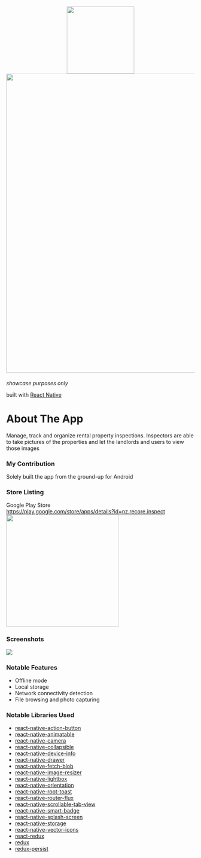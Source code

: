 <h1 align="center">
  <img src="https://user-images.githubusercontent.com/22584900/64799574-8fcfc300-d5b7-11e9-8f1d-b77abc4cc88b.png" width="180"/><br />
  <img src="https://user-images.githubusercontent.com/22584900/64799586-99592b00-d5b7-11e9-9274-5fd0a09fa52e.jpg" width="800" />
</h1>

<em>showcase purposes only</em>

built with [React Native](https://facebook.github.io/react-native/)

# About The App
Manage, track and organize rental property inspections. Inspectors are able to take pictures of the properties and let the landlords and users to view those images

### My Contribution
Solely built the app from the ground-up for Android

### Store Listing
Google Play Store  
https://play.google.com/store/apps/details?id=nz.recore.inspect  
<img src="https://user-images.githubusercontent.com/22584900/64800479-43858280-d5b9-11e9-9589-26d2e1f7b4b6.JPG" width="300"/>

### Screenshots
<img src="https://user-images.githubusercontent.com/22584900/64801036-42088a00-d5ba-11e9-8f18-fc1ffe18b0bd.jpg"/>

### Notable Features
* Offline mode
* Local storage
* Network connectivity detection
* File browsing and photo capturing

### Notable Libraries Used
* [react-native-action-button](https://github.com/mastermoo/react-native-action-button)
* [react-native-animatable](https://github.com/oblador/react-native-animatable)
* [react-native-camera](https://github.com/react-native-community/react-native-camera)
* [react-native-collapsible](https://github.com/oblador/react-native-collapsible)
* [react-native-device-info](https://github.com/rebeccahughes/react-native-device-info)
* [react-native-drawer](https://github.com/root-two/react-native-drawer)
* [react-native-fetch-blob](https://github.com/wkh237/react-native-fetch-blob)
* [react-native-image-resizer](https://github.com/bamlab/react-native-image-resizer)
* [react-native-lightbox](https://github.com/oblador/react-native-lightbox)
* [react-native-orientation](https://github.com/yamill/react-native-orientation)
* [react-native-root-toast](https://github.com/magicismight/react-native-root-toast)
* [react-native-router-flux](https://github.com/aksonov/react-native-router-flux)
* [react-native-scrollable-tab-view](https://github.com/ptomasroos/react-native-scrollable-tab-view)
* [react-native-smart-badge](https://github.com/react-native-component/react-native-smart-badge)
* [react-native-splash-screen](https://github.com/crazycodeboy/react-native-splash-screen)
* [react-native-storage](https://github.com/sunnylqm/react-native-storage)
* [react-native-vector-icons](https://github.com/oblador/react-native-vector-icons)
* [react-redux](https://github.com/reduxjs/react-redux)
* [redux](https://github.com/reduxjs/redux)
* [redux-persist](https://github.com/rt2zz/redux-persist)
